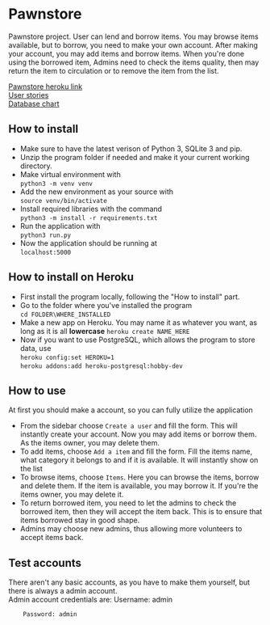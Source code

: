 # Pawnstore  
Pawnstore project. User can lend and borrow items. You may browse items available, but to borrow, you need to make your own account. After making your account, you may add items and borrow items. When you're done using the borrowed item, Admins need to check the items quality, then may return the item to circulation or to remove the item from the list. 

[Pawnstore heroku link](https://pawnstore.herokuapp.com/)  
[User stories](https://github.com/uberballo/Pawnstore/blob/master/documentation/userStories.md)  
[Database chart](https://github.com/uberballo/Pawnstore/blob/master/documentation/databaseChart.png) 

## How to install
* Make sure to have the latest verison of Python 3, SQLite 3 and pip.
* Unzip the program folder if needed and make it your current working directory.
* Make virtual environment with  
`python3 -m venv venv`  
* Add the new environment as your source with  
`source venv/bin/activate`  
* Install required libraries with the command  
`python3 -m install -r requirements.txt`  
* Run the application with  
`python3 run.py`  
* Now the application should be running at  
`localhost:5000`  

## How to install on Heroku  
* First install the program locally, following the "How to install" part.
* Go to the folder where you've installed the program  
`cd FOLDER\WHERE_INSTALLED`
* Make a new app on Heroku. You may name it as whatever you want, as long as it is all **lowercase**
`heroku create NAME_HERE`
* Now if you want to use PostgreSQL, which allows the program to store data, use  
`heroku config:set HEROKU=1`  
`heroku addons:add heroku-postgresql:hobby-dev` 


## How to use
At first you should make a account, so you can fully utilize the application
* From the sidebar choose `Create a user` and fill the form. This will instantly create your account.
Now you may add items or borrow them. As the items owner, you may delete them.
* To add items, choose `Add a item` and fill the form. Fill the items name, what category it belongs to and if it is available. It will instantly show on the list
* To browse items, choose `Items`. Here you can browse the items, borrow and delete them. If the item is available, you may borrow it. If you're the items owner, you may delete it.
* To return borrowed item, you need to let the admins to check the borrowed item, then they will accept the item back. This is to ensure that items borrowed stay in good shape.
* Admins may choose new admins, thus allowing more volunteers to accept items back.

## Test accounts
There aren't any basic accounts, as you have to make them yourself, but there is always a admin account.   
Admin account credentials are: 
        Username: admin

        Password: admin
